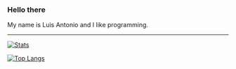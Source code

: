 ### Hello there

My name is Luis Antonio and I like programming.

***

[![Stats](https://github-readme-stats.vercel.app/api?username=luis-dot-lopes&theme=transparent)](https://github.com/anuraghazra/github-readme-stats)

[![Top Langs](https://github-readme-stats.vercel.app/api/top-langs/?username=luis-dot-lopes&theme=transparent)](https://github.com/anuraghazra/github-readme-stats)
